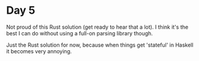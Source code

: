 # Day 5
Not proud of this Rust solution (get ready to hear that a lot). I think it's the best I
can do without using a full-on parsing library though.

Just the Rust solution for now, because when things get 'stateful' in Haskell it becomes
very annoying.
